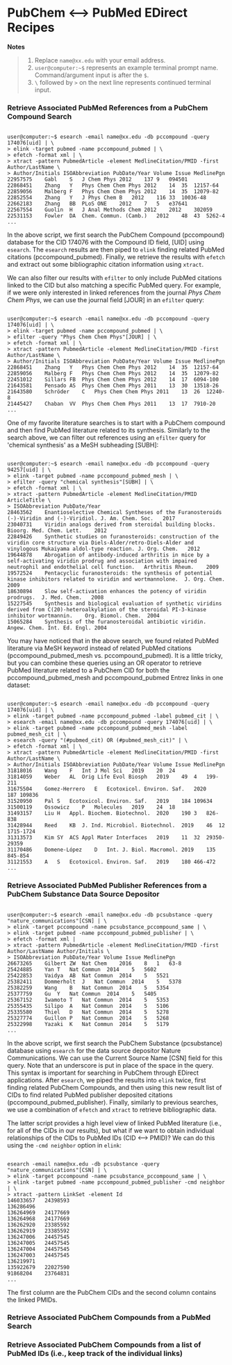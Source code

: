 # PubChem <--> PubMed EDirect Recipes

**Notes**

> 1. Replace `name@xx.edu` with your email address.
> 2. `user@computer:~$` represents an example terminal prompt name. Command/argument input is after the `$`.
> 3. `\` followed by `>` on the next line represents continued terminal input.

### Retrieve Associated PubMed References from a PubChem Compound Search

```console

user@computer:~$ esearch -email name@xx.edu -db pccompound -query 174076[uid] | \
> elink -target pubmed -name pccompound_pubmed | \
> efetch -format xml | \
> xtract -pattern PubmedArticle -element MedlineCitation/PMID -first Author/LastName \
> Author/Initials ISOAbbreviation PubDate/Year Volume Issue MedlinePgn
22957575	Gabl	S	J Chem Phys	2012	137	9	094501
22868451	Zhang	Y	Phys Chem Chem Phys	2012	14	35	12157-64
22859056	Malberg	F	Phys Chem Chem Phys	2012	14	35	12079-82
22852554	Zhang	Y	J Phys Chem B	2012	116	33	10036-48
22662183	Zhang	BB	PLoS ONE	2012	7	5	e37641
22567554	Guolin	H	J Anal Methods Chem	2012	2012	302059
22531153	Fowler	DA	Chem. Commun. (Camb.)	2012	48	43	5262-4
...
```

In the above script, we first search the PubChem Compound (pccompound) database for the CID 174076 with the Compound ID field, [UID] using `esearch`. The `esearch` results are then piped to `elink` finding related PubMed citations (pccompound_pubmed). Finally, we retrieve the results with `efetch` and extract out some bibliographic citation information using `xtract`.

We can also filter our results with `efilter` to only include PubMed citations linked to the CID but also matching a specific PubMed query. For example, if we were only interested in linked references from the journal _Phys Chem Chem Phys_, we can use the journal field [JOUR] in an `efilter` query:

```console

user@computer:~$ esearch -email name@xx.edu -db pccompound -query 174076[uid] | \
> elink -target pubmed -name pccompound_pubmed | \
> efilter -query "Phys Chem Chem Phys"[JOUR] | \
> efetch -format xml | \
> xtract -pattern PubmedArticle -element MedlineCitation/PMID -first Author/LastName \
> Author/Initials ISOAbbreviation PubDate/Year Volume Issue MedlinePgn
22868451	Zhang	Y	Phys Chem Chem Phys	2012	14	35	12157-64
22859056	Malberg	F	Phys Chem Chem Phys	2012	14	35	12079-82
22451012	Sillars	FB	Phys Chem Chem Phys	2012	14	17	6094-100
21643581	Pensado	AS	Phys Chem Chem Phys	2011	13	30	13518-26
21643580	Schröder	C	Phys Chem Chem Phys	2011	13	26	12240-8
21445427	Chaban	VV	Phys Chem Chem Phys	2011	13	17	7910-20
...
```

One of my favorite literature searches is to start with a PubChem compound and then find PubMed literature related to its synthesis. Similarly to the search above, we can filter out references using an `efilter` query for 'chemical synthesis' as a MeSH subheading [SUBH]:

```console

user@computer:~$ esearch -email name@xx.edu -db pccompound -query 94257[uid] | \
> elink -target pubmed -name pccompound_pubmed_mesh | \
> efilter -query "chemical synthesis"[SUBH] | \
> efetch -format xml | \
> xtract -pattern PubmedArticle -element MedlineCitation/PMID ArticleTitle \
> ISOAbbreviation PubDate/Year
28463562	Enantioselective Chemical Syntheses of the Furanosteroids (-)-Viridin and (-)-Viridiol.	J. Am. Chem. Soc.	2017
23040731	Viridin analogs derived from steroidal building blocks.	Bioorg. Med. Chem. Lett.	2012
22849426	Synthetic studies on furanosteroids: construction of the viridin core structure via Diels-Alder/retro-Diels-Alder and vinylogous Mukaiyama aldol-type reaction.	J. Org. Chem.	2012
19644878	Abrogation of antibody-induced arthritis in mice by a self-activating viridin prodrug and association with impaired neutrophil and endothelial cell function.	Arthritis Rheum.	2009
19572524	Pentacyclic furanosteroids: the synthesis of potential kinase inhibitors related to viridin and wortmannolone.	J. Org. Chem.	2009
18630894	Slow self-activation enhances the potency of viridin prodrugs.	J. Med. Chem.	2008
15227545	Synthesis and biological evaluation of synthetic viridins derived from C(20)-heteroalkylation of the steroidal PI-3-kinase inhibitor wortmannin.	Org. Biomol. Chem.	2004
15065284	Synthesis of the furanosteroidal antibiotic viridin.	Angew. Chem. Int. Ed. Engl.	2004
```

You may have noticed that in the above search, we found related PubMed literature via MeSH keyword instead of related PubMed citations (pccompound_pubmed_mesh vs. pccompound_pubmed). It is a little tricky, but you can combine these queries using an OR operator to retrieve PubMed literature related to a PubChem CID for both the pccompound_pubmed_mesh and pccompound_pubmed Entrez links in one dataset:

```console

user@computer:~$ esearch -email name@xx.edu -db pccompound -query 174076[uid] | \
> elink -target pubmed -name pccompound_pubmed -label pubmed_cit | \
> esearch -email name@xx.edu -db pccompound -query 174076[uid] | \
> elink -target pubmed -name pccompound_pubmed_mesh -label pubmed_mesh_cit | \
> esearch -query "(#pubmed_cit) OR (#pubmed_mesh_cit)" | \
> efetch -format xml | \
> xtract -pattern PubmedArticle -element MedlineCitation/PMID -first Author/LastName \
> Author/Initials ISOAbbreviation PubDate/Year Volume Issue MedlinePgn
31818016	Wang	F	Int J Mol Sci	2019	20	24
31814059	Weber	AL	Orig Life Evol Biosph	2019	49	4	199-211
31675504	Gomez-Herrero	E	Ecotoxicol. Environ. Saf.	2020	187	109836
31520950	Pal	S	Ecotoxicol. Environ. Saf.	2019	184	109634
31500119	Ossowicz	P	Molecules	2019	24	18
31493157	Liu	H	Appl. Biochem. Biotechnol.	2020	190	3	826-838
31428944	Reed	KB	J. Ind. Microbiol. Biotechnol.	2019	46	12	1715-1724
31313573	Kim	SY	ACS Appl Mater Interfaces	2019	11	32	29350-29359
31170486	Domene-López	D	Int. J. Biol. Macromol.	2019	135	845-854
31121553	A	S	Ecotoxicol. Environ. Saf.	2019	180	466-472
...
```

### Retrieve Associated PubMed Publisher References from a PubChem Substance Data Source Depositor

```console

user@computer:~$ esearch -email name@xx.edu -db pcsubstance -query "nature_communications"[CSN] | \
> elink -target pccompound -name pcsubstance_pccompound_same | \
> elink -target pubmed -name pccompound_pubmed_publisher | \
> efetch -format xml | 
> xtract -pattern PubmedArticle -element MedlineCitation/PMID -first Author/LastName Author/Initials \
> ISOAbbreviation PubDate/Year Volume Issue MedlinePgn
26673265	Gilbert	ZW	Nat Chem	2016	8	1	63-8
25424885	Yan	T	Nat Commun	2014	5	5602
25422853	Vaidya	AB	Nat Commun	2014	5	5521
25382411	Dommerholt	J	Nat Commun	2014	5	5378
25382259	Wang	B	Nat Commun	2014	5	5354
25377759	Gu	Y	Nat Commun	2014	5	5405
25367152	Iwamoto	T	Nat Commun	2014	5	5353
25355435	Silipo	A	Nat Commun	2014	5	5106
25335580	Thiel	D	Nat Commun	2014	5	5278
25327774	Guillon	P	Nat Commun	2014	5	5268
25322998	Yazaki	K	Nat Commun	2014	5	5179
...
```

In the above script, we first search the PubChem Substance (pcsubstance) database using `esearch` for the data source depositor Nature Communications. We can use the Current Source Name [CSN] field for this query. Note that an underscore is put in place of the space in the query. This syntax is important for searching in PubChem through EDirect applications. After `esearch`, we piped the results into `elink` twice, first finding related PubChem Compounds, and then using this new result list of CIDs to find related PubMed publisher deposited citations (pccompound_pubmed_publisher). Finally, similarly to previous searches, we use a combination of `efetch` and `xtract` to retrieve bibliographic data. 

The latter script provides a high level view of linked PubMed literature (i.e., for all of the CIDs in our results), but what if we want to obtain individual relationships of the CIDs to PubMed IDs (CID <--> PMID)? We can do this using the `-cmd neighbor` option in `elink`:

```console

esearch -email name@xx.edu -db pcsubstance -query "nature_communications"[CSN] | \
> elink -target pccompound -name pcsubstance_pccompound_same | \
> elink -target pubmed -name pccompound_pubmed_publisher -cmd neighbor | \
> xtract -pattern LinkSet -element Id
146033657	24398593
136286496
136264969	24177669
136264968	24177669
136262920	23385592
136262919	23385592
136247006	24457545
136247005	24457545
136247004	24457545
136247003	24457545
136219971
135922679	22027590
91868204	23764831
...
```
The first column are the PubChem CIDs and the second column contains the linked PMIDs.

### Retrieve Associated PubChem Compounds from a PubMed Search

### Retrieve Associated PubChem Compounds from a list of PubMed IDs (i.e., keep track of the individual links)











